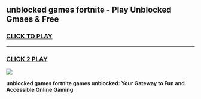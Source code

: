 
## unblocked games fortnite - Play Unblocked Gmaes & Free
<h3>
<a href="https://news.freeplayer.one?title=unblocked_games_fortnite&ref=16F">CLICK TO PLAY</a></h3>
<hr>

<h3>
<a href="https://news.freeplayer.one?title=unblocked_games_fortnite&ref=16F">CLICK 2 PLAY</a>
  
</h3>

<a href="https://news.freeplayer.one?title=unblocked_games_fortnite&ref=16F/"><img src="https://clearcache.store/games.png"></a>


**unblocked games fortnite games unblocked: Your Gateway to Fun and Accessible Online Gaming**
